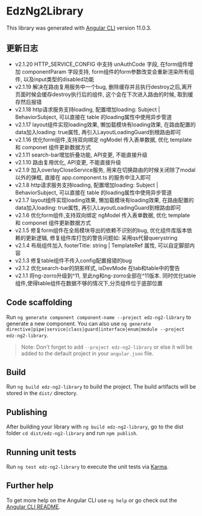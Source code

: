 # EdzNg2Library

This library was generated with [Angular CLI](https://github.com/angular/angular-cli) version 11.0.3.

## 更新日志
- v2.1.20 HTTP_SERVICE_CONFIG 中支持 unAuthCode 字段, 在form组件增加 componentParam 字段支持,  form组件的form参数改变会重新渲染所有组件, 以及input类型的disabled功能
- v2.1.19 解决在路由复用服务中一个bug, 删除缓存并且执行destroy之后,离开页面时候会缓存destroy执行后的组件, 这个会在下次进入路由的时候, 取到缓存然后报错
- v2.1.18 http请求服务支持loading, 配置增加loading: Subject | BehaviorSubject, 可以直接在 table 的loading属性中使用异步管道
- v2.1.17 layout组件实现loading效果, 懒加载模块有loading效果, 在路由配置的data加入loading: true属性, 再引入LayoutLoadingGuard到根路由即可
- v2.1.16 优化form组件,支持双向绑定 ngModel 传入表单数据, 优化 template 和 componet 组件更新数据方式
- v2.1.11 search-bar增加折叠功能, API变更, 不能直接升级
- v2.1.10 路由复用优化, API变更, 不能直接升级
- v2.1.9 加入overlayCloseService服务, 用来在切换路由的时候关闭除了modal以外的弹框, 直接在 app.component.ts 的服务中注入即可
- v2.1.8 http请求服务支持loading, 配置增加loading: Subject | BehaviorSubject, 可以直接在 table 的loading属性中使用异步管道
- v2.1.7 layout组件实现loading效果, 懒加载模块有loading效果, 在路由配置的data加入loading: true属性, 再引入LayoutLoadingGuard到根路由即可
- v2.1.6 优化form组件,支持双向绑定 ngModel 传入表单数据, 优化 template 和 componet 组件更新数据方式
- v2.1.5 修复form组件在全局模块导出的依赖不识别的bug, 优化组件库版本依赖的更新逻辑, 修复组件库打包的警告问题如: 采用qs代替querystring
- v2.1.4 布局组件加入 footerTitle: string | TemplateRef 属性, 可以自定脚部内容
- v2.1.3 修复table组件不传入config配置报错的bug
- v2.1.2 优化search-bar的阴影样式, isDevMode 在tab和table中的警告
- v2.1.1 将ng-zorro升级到^11, 至此ng和ng-zorro全部在^11版本. 同时优化table组件,使得table组件在数据不够的情况下,分页组件位于底部位置

## Code scaffolding

Run `ng generate component component-name --project edz-ng2-library` to generate a new component. You can also use `ng generate directive|pipe|service|class|guard|interface|enum|module --project edz-ng2-library`.
> Note: Don't forget to add `--project edz-ng2-library` or else it will be added to the default project in your `angular.json` file.

## Build

Run `ng build edz-ng2-library` to build the project. The build artifacts will be stored in the `dist/` directory.

## Publishing

After building your library with `ng build edz-ng2-library`, go to the dist folder `cd dist/edz-ng2-library` and run `npm publish`.

## Running unit tests

Run `ng test edz-ng2-library` to execute the unit tests via [Karma](https://karma-runner.github.io).

## Further help

To get more help on the Angular CLI use `ng help` or go check out the [Angular CLI README](https://github.com/angular/angular-cli/blob/master/README.md).
